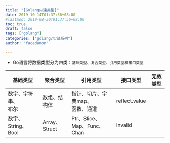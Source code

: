 ```yaml
---
title: "[Golang内建类型]"
date: 2019-10-14T01:37:56+08:00
#lastmod: 2019-08-30T01:37:56+08:00
toc: true
draft: false
tags: ["golang"]
categories: ["golang/实战系列"]
author: "facedamon"

---
```


- Go语言将数据类型分为四类：`基础类型、复合类型、引用类型和接口类型`

基础类型 | 聚合类型 | 引用类型 | 接口类型 | 无效类型
--- | --- | --- | --- | ---
数字、字符串、<br/>布尔 | 数组、结构体 | 指针、切片、字典map、<br/>函数、通道 | reflect.value
数字、String、Bool | Array、Struct | Ptr、Slice、Map、Func、Chan | Invalid